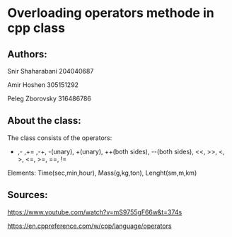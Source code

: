 #  Overloading operators methode in cpp class

## Authors:

Snir Shaharabani 204040687

Amir Hoshen 305151292

Peleg Zborovsky 316486786

## About the class:

The class consists of the operators:

   + ,- ,+= ,-+, -(unary), +(unary), ++(both sides), --(both sides), <<, >>, <, >, <=, >=, ==, !=

Elements: Time(sec,min,hour), Mass(g,kg,ton), Lenght(sm,m,km)

## Sources:

https://www.youtube.com/watch?v=mS9755gF66w&t=374s

https://en.cppreference.com/w/cpp/language/operators
